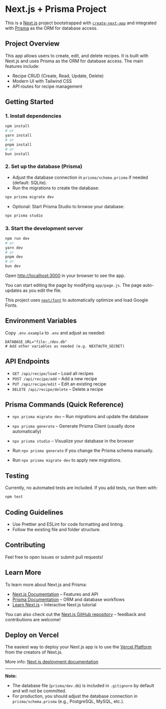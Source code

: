 # Next.js + Prisma Project

This is a [Next.js](https://nextjs.org/) project bootstrapped with [`create-next-app`](https://github.com/vercel/next.js/tree/canary/packages/create-next-app) and integrated with [Prisma](https://www.prisma.io/) as the ORM for database access.

## Project Overview

This app allows users to create, edit, and delete recipes. It is built with Next.js and uses Prisma as the ORM for database access. The main features include:
- Recipe CRUD (Create, Read, Update, Delete)
- Modern UI with Tailwind CSS
- API routes for recipe management

## Getting Started

### 1. Install dependencies

```bash
npm install
# or
yarn install
# or
pnpm install
# or
bun install
```

### 2. Set up the database (Prisma)

- Adjust the database connection in `prisma/schema.prisma` if needed (default: SQLite).
- Run the migrations to create the database:

```bash
npx prisma migrate dev
```

- Optional: Start Prisma Studio to browse your database:

```bash
npx prisma studio
```

### 3. Start the development server

```bash
npm run dev
# or
yarn dev
# or
pnpm dev
# or
bun dev
```

Open [http://localhost:3000](http://localhost:3000) in your browser to see the app.

You can start editing the page by modifying `app/page.js`. The page auto-updates as you edit the file.

This project uses [`next/font`](https://nextjs.org/docs/basic-features/font-optimization) to automatically optimize and load Google Fonts.

## Environment Variables

Copy `.env.example` to `.env` and adjust as needed:

```env
DATABASE_URL="file:./dev.db"
# Add other variables as needed (e.g. NEXTAUTH_SECRET)
```

## API Endpoints

- `GET /api/recipe/load` – Load all recipes
- `POST /api/recipe/add` – Add a new recipe
- `PUT /api/recipe/edit` – Edit an existing recipe
- `DELETE /api/recipe/delete` – Delete a recipe

## Prisma Commands (Quick Reference)

- `npx prisma migrate dev` – Run migrations and update the database
- `npx prisma generate` – Generate Prisma Client (usually done automatically)
- `npx prisma studio` – Visualize your database in the browser

- Run `npx prisma generate` if you change the Prisma schema manually.
- Run `npx prisma migrate dev` to apply new migrations.

## Testing

Currently, no automated tests are included. If you add tests, run them with:

```bash
npm test
```

## Coding Guidelines

- Use Prettier and ESLint for code formatting and linting.
- Follow the existing file and folder structure.

## Contributing

Feel free to open issues or submit pull requests!

## Learn More

To learn more about Next.js and Prisma:

- [Next.js Documentation](https://nextjs.org/docs) – Features and API
- [Prisma Documentation](https://www.prisma.io/docs) – ORM and database workflows
- [Learn Next.js](https://nextjs.org/learn) – Interactive Next.js tutorial

You can also check out the [Next.js GitHub repository](https://github.com/vercel/next.js/) – feedback and contributions are welcome!

## Deploy on Vercel

The easiest way to deploy your Next.js app is to use the [Vercel Platform](https://vercel.com/new?utm_medium=default-template&filter=next.js&utm_source=create-next-app&utm_campaign=create-next-app-readme) from the creators of Next.js.

More info: [Next.js deployment documentation](https://nextjs.org/docs/deployment)

---

**Note:**

- The database file (`prisma/dev.db`) is included in `.gitignore` by default and will not be committed.
- For production, you should adjust the database connection in `prisma/schema.prisma` (e.g., PostgreSQL, MySQL, etc.).
